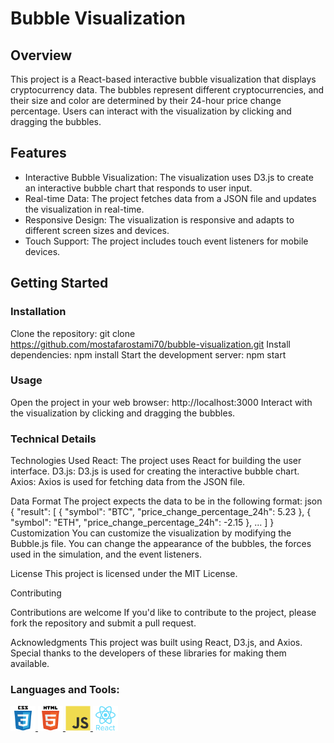 <H1 align="left">Bubble Visualization
</H1>

<h2>Overview</h2>
<p align="left">
This project is a React-based interactive bubble visualization that displays cryptocurrency data. The bubbles represent different cryptocurrencies, and their size and color are determined by their 24-hour price change percentage. Users can interact with the visualization by clicking and dragging the bubbles.
</p>
</hr>


<h2>Features</h2>

<p align="left">
  <ul>
    <li>
      Interactive Bubble Visualization: The visualization uses D3.js to create an interactive bubble chart that responds to user input.
    </li>
      <li>
      Real-time Data: The project fetches data from a JSON file and updates the visualization in real-time.
    </li>
      <li>
      Responsive Design: The visualization is responsive and adapts to different screen sizes and devices.
    </li>
      <li>
      Touch Support: The project includes touch event listeners for mobile devices.
    </li>
  </ul>
</p>


</hr>
<h2>Getting Started
</h2>
<h3>Installation
</h3>

Clone the repository: git clone https://github.com/mostafarostami70/bubble-visualization.git
Install dependencies: npm install
Start the development server: npm start
</hr>

<h3>Usage
</h3>
Open the project in your web browser: http://localhost:3000
Interact with the visualization by clicking and dragging the bubbles.
</hr>

<h3>Technical Details
</h3>


Technologies Used
React: The project uses React for building the user interface.
D3.js: D3.js is used for creating the interactive bubble chart.
Axios: Axios is used for fetching data from the JSON file.
</hr>

Data Format
The project expects the data to be in the following format:
json
<dode>{
  "result": [
    {
      "symbol": "BTC",
      "price_change_percentage_24h": 5.23
    },
    {
      "symbol": "ETH",
      "price_change_percentage_24h": -2.15
    },
    ...
  ]
}
</code>
Customization
You can customize the visualization by modifying the Bubble.js file. You can change the appearance of the bubbles, the forces used in the simulation, and the event listeners.

License
This project is licensed under the MIT License.

Contributing


Contributions are welcome If you'd like to contribute to the project, please fork the repository and submit a pull request.

Acknowledgments
This project was built using React, D3.js, and Axios. Special thanks to the developers of these libraries for making them available.
<h3 align="left">Languages and Tools:</h3>
<p align="left"> <a href="https://www.w3schools.com/css/" target="_blank" rel="noreferrer"> <img src="https://raw.githubusercontent.com/devicons/devicon/master/icons/css3/css3-original-wordmark.svg" alt="css3" width="40" height="40"/> </a> <a href="https://www.w3.org/html/" target="_blank" rel="noreferrer"> <img src="https://raw.githubusercontent.com/devicons/devicon/master/icons/html5/html5-original-wordmark.svg" alt="html5" width="40" height="40"/> </a> <a href="https://developer.mozilla.org/en-US/docs/Web/JavaScript" target="_blank" rel="noreferrer"> <img src="https://raw.githubusercontent.com/devicons/devicon/master/icons/javascript/javascript-original.svg" alt="javascript" width="40" height="40"/> </a> <a href="https://reactjs.org/" target="_blank" rel="noreferrer"> <img src="https://raw.githubusercontent.com/devicons/devicon/master/icons/react/react-original-wordmark.svg" alt="react" width="40" height="40"/> </a> </p>
